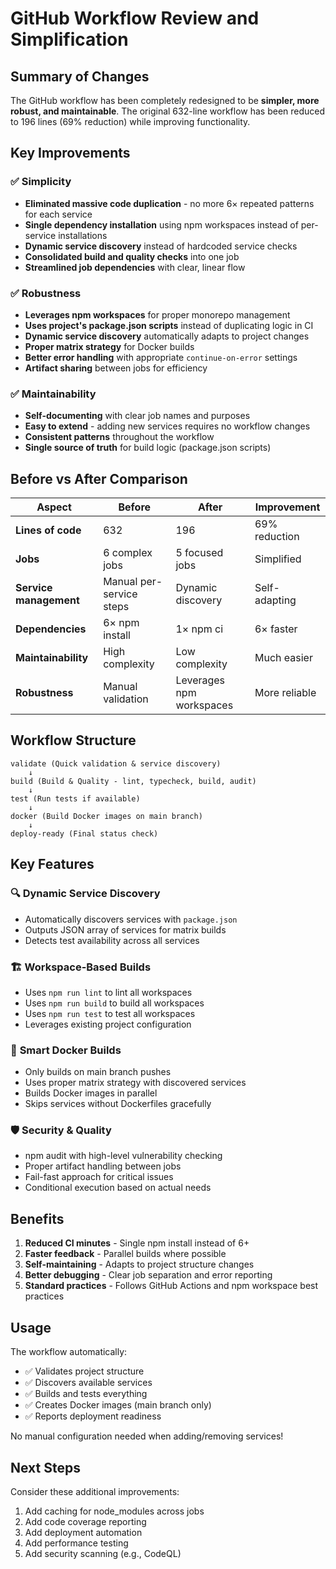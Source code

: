 # GitHub Workflow Review and Simplification

## Summary of Changes

The GitHub workflow has been completely redesigned to be **simpler, more robust, and maintainable**. The original 632-line workflow has been reduced to 196 lines (69% reduction) while improving functionality.

## Key Improvements

### ✅ **Simplicity**

- **Eliminated massive code duplication** - no more 6× repeated patterns for each service
- **Single dependency installation** using npm workspaces instead of per-service installations
- **Dynamic service discovery** instead of hardcoded service checks
- **Consolidated build and quality checks** into one job
- **Streamlined job dependencies** with clear, linear flow

### ✅ **Robustness**

- **Leverages npm workspaces** for proper monorepo management
- **Uses project's package.json scripts** instead of duplicating logic in CI
- **Dynamic service discovery** automatically adapts to project changes
- **Proper matrix strategy** for Docker builds
- **Better error handling** with appropriate `continue-on-error` settings
- **Artifact sharing** between jobs for efficiency

### ✅ **Maintainability**

- **Self-documenting** with clear job names and purposes
- **Easy to extend** - adding new services requires no workflow changes
- **Consistent patterns** throughout the workflow
- **Single source of truth** for build logic (package.json scripts)

## Before vs After Comparison

| Aspect                 | Before                   | After                    | Improvement   |
| ---------------------- | ------------------------ | ------------------------ | ------------- |
| **Lines of code**      | 632                      | 196                      | 69% reduction |
| **Jobs**               | 6 complex jobs           | 5 focused jobs           | Simplified    |
| **Service management** | Manual per-service steps | Dynamic discovery        | Self-adapting |
| **Dependencies**       | 6× npm install           | 1× npm ci                | 6× faster     |
| **Maintainability**    | High complexity          | Low complexity           | Much easier   |
| **Robustness**         | Manual validation        | Leverages npm workspaces | More reliable |

## Workflow Structure

```
validate (Quick validation & service discovery)
    ↓
build (Build & Quality - lint, typecheck, build, audit)
    ↓
test (Run tests if available)
    ↓
docker (Build Docker images on main branch)
    ↓
deploy-ready (Final status check)
```

## Key Features

### 🔍 **Dynamic Service Discovery**

- Automatically discovers services with `package.json`
- Outputs JSON array of services for matrix builds
- Detects test availability across all services

### 🏗️ **Workspace-Based Builds**

- Uses `npm run lint` to lint all workspaces
- Uses `npm run build` to build all workspaces
- Uses `npm run test` to test all workspaces
- Leverages existing project configuration

### 🐳 **Smart Docker Builds**

- Only builds on main branch pushes
- Uses proper matrix strategy with discovered services
- Builds Docker images in parallel
- Skips services without Dockerfiles gracefully

### 🛡️ **Security & Quality**

- npm audit with high-level vulnerability checking
- Proper artifact handling between jobs
- Fail-fast approach for critical issues
- Conditional execution based on actual needs

## Benefits

1. **Reduced CI minutes** - Single npm install instead of 6+
2. **Faster feedback** - Parallel builds where possible
3. **Self-maintaining** - Adapts to project structure changes
4. **Better debugging** - Clear job separation and error reporting
5. **Standard practices** - Follows GitHub Actions and npm workspace best practices

## Usage

The workflow automatically:

- ✅ Validates project structure
- ✅ Discovers available services
- ✅ Builds and tests everything
- ✅ Creates Docker images (main branch only)
- ✅ Reports deployment readiness

No manual configuration needed when adding/removing services!

## Next Steps

Consider these additional improvements:

1. Add caching for node_modules across jobs
2. Add code coverage reporting
3. Add deployment automation
4. Add performance testing
5. Add security scanning (e.g., CodeQL)
